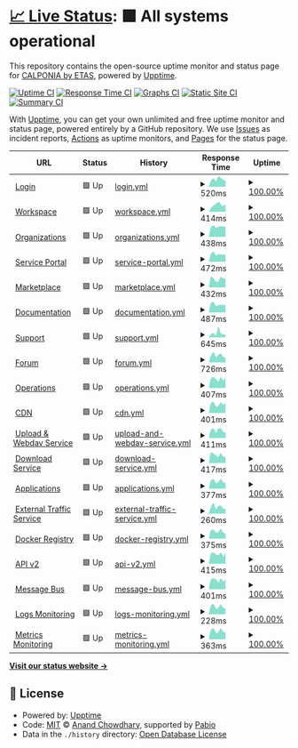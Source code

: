 # [📈 Live Status](https://calponia.github.io/status-page-poc2): <!--live status--> **🟩 All systems operational**

This repository contains the open-source uptime monitor and status page for [CALPONIA by ETAS](https://pantaris.io), powered by [Upptime](https://github.com/upptime/upptime).

[![Uptime CI](https://github.com/calponia/status-page-poc2/workflows/Uptime%20CI/badge.svg)](https://github.com/calponia/status-page-poc2/actions?query=workflow%3A%22Uptime+CI%22)
[![Response Time CI](https://github.com/calponia/status-page-poc2/workflows/Response%20Time%20CI/badge.svg)](https://github.com/calponia/status-page-poc2/actions?query=workflow%3A%22Response+Time+CI%22)
[![Graphs CI](https://github.com/calponia/status-page-poc2/workflows/Graphs%20CI/badge.svg)](https://github.com/calponia/status-page-poc2/actions?query=workflow%3A%22Graphs+CI%22)
[![Static Site CI](https://github.com/calponia/status-page-poc2/workflows/Static%20Site%20CI/badge.svg)](https://github.com/calponia/status-page-poc2/actions?query=workflow%3A%22Static+Site+CI%22)
[![Summary CI](https://github.com/calponia/status-page-poc2/workflows/Summary%20CI/badge.svg)](https://github.com/calponia/status-page-poc2/actions?query=workflow%3A%22Summary+CI%22)

With [Upptime](https://upptime.js.org), you can get your own unlimited and free uptime monitor and status page, powered entirely by a GitHub repository. We use [Issues](https://github.com/calponia/status-page-poc2/issues) as incident reports, [Actions](https://github.com/calponia/status-page-poc2/actions) as uptime monitors, and [Pages](https://calponia.github.io/status-page-poc2) for the status page.

<!--start: status pages-->
<!-- This summary is generated by Upptime (https://github.com/upptime/upptime) -->
<!-- Do not edit this manually, your changes will be overwritten -->
<!-- prettier-ignore -->
| URL | Status | History | Response Time | Uptime |
| --- | ------ | ------- | ------------- | ------ |
| <img alt="" src="https://icons.duckduckgo.com/ip3/my.pantaris.io.ico" height="13"> [Login](https://my.pantaris.io) | 🟩 Up | [login.yml](https://github.com/calponia/status-page-poc2/commits/HEAD/history/login.yml) | <details><summary><img alt="Response time graph" src="./graphs/login/response-time-week.png" height="20"> 520ms</summary><br><a href="https://calponia.github.io/status-page-poc2/history/login"><img alt="Response time 520" src="https://img.shields.io/endpoint?url=https%3A%2F%2Fraw.githubusercontent.com%2Fcalponia%2Fstatus-page-poc2%2FHEAD%2Fapi%2Flogin%2Fresponse-time.json"></a><br><a href="https://calponia.github.io/status-page-poc2/history/login"><img alt="24-hour response time 520" src="https://img.shields.io/endpoint?url=https%3A%2F%2Fraw.githubusercontent.com%2Fcalponia%2Fstatus-page-poc2%2FHEAD%2Fapi%2Flogin%2Fresponse-time-day.json"></a><br><a href="https://calponia.github.io/status-page-poc2/history/login"><img alt="7-day response time 520" src="https://img.shields.io/endpoint?url=https%3A%2F%2Fraw.githubusercontent.com%2Fcalponia%2Fstatus-page-poc2%2FHEAD%2Fapi%2Flogin%2Fresponse-time-week.json"></a><br><a href="https://calponia.github.io/status-page-poc2/history/login"><img alt="30-day response time 520" src="https://img.shields.io/endpoint?url=https%3A%2F%2Fraw.githubusercontent.com%2Fcalponia%2Fstatus-page-poc2%2FHEAD%2Fapi%2Flogin%2Fresponse-time-month.json"></a><br><a href="https://calponia.github.io/status-page-poc2/history/login"><img alt="1-year response time 520" src="https://img.shields.io/endpoint?url=https%3A%2F%2Fraw.githubusercontent.com%2Fcalponia%2Fstatus-page-poc2%2FHEAD%2Fapi%2Flogin%2Fresponse-time-year.json"></a></details> | <details><summary><a href="https://calponia.github.io/status-page-poc2/history/login">100.00%</a></summary><a href="https://calponia.github.io/status-page-poc2/history/login"><img alt="All-time uptime 100.00%" src="https://img.shields.io/endpoint?url=https%3A%2F%2Fraw.githubusercontent.com%2Fcalponia%2Fstatus-page-poc2%2FHEAD%2Fapi%2Flogin%2Fuptime.json"></a><br><a href="https://calponia.github.io/status-page-poc2/history/login"><img alt="24-hour uptime 100.00%" src="https://img.shields.io/endpoint?url=https%3A%2F%2Fraw.githubusercontent.com%2Fcalponia%2Fstatus-page-poc2%2FHEAD%2Fapi%2Flogin%2Fuptime-day.json"></a><br><a href="https://calponia.github.io/status-page-poc2/history/login"><img alt="7-day uptime 100.00%" src="https://img.shields.io/endpoint?url=https%3A%2F%2Fraw.githubusercontent.com%2Fcalponia%2Fstatus-page-poc2%2FHEAD%2Fapi%2Flogin%2Fuptime-week.json"></a><br><a href="https://calponia.github.io/status-page-poc2/history/login"><img alt="30-day uptime 100.00%" src="https://img.shields.io/endpoint?url=https%3A%2F%2Fraw.githubusercontent.com%2Fcalponia%2Fstatus-page-poc2%2FHEAD%2Fapi%2Flogin%2Fuptime-month.json"></a><br><a href="https://calponia.github.io/status-page-poc2/history/login"><img alt="1-year uptime 100.00%" src="https://img.shields.io/endpoint?url=https%3A%2F%2Fraw.githubusercontent.com%2Fcalponia%2Fstatus-page-poc2%2FHEAD%2Fapi%2Flogin%2Fuptime-year.json"></a></details>
| <img alt="" src="https://icons.duckduckgo.com/ip3/platform.pantaris.io.ico" height="13"> [Workspace](https://platform.pantaris.io) | 🟩 Up | [workspace.yml](https://github.com/calponia/status-page-poc2/commits/HEAD/history/workspace.yml) | <details><summary><img alt="Response time graph" src="./graphs/workspace/response-time-week.png" height="20"> 414ms</summary><br><a href="https://calponia.github.io/status-page-poc2/history/workspace"><img alt="Response time 414" src="https://img.shields.io/endpoint?url=https%3A%2F%2Fraw.githubusercontent.com%2Fcalponia%2Fstatus-page-poc2%2FHEAD%2Fapi%2Fworkspace%2Fresponse-time.json"></a><br><a href="https://calponia.github.io/status-page-poc2/history/workspace"><img alt="24-hour response time 414" src="https://img.shields.io/endpoint?url=https%3A%2F%2Fraw.githubusercontent.com%2Fcalponia%2Fstatus-page-poc2%2FHEAD%2Fapi%2Fworkspace%2Fresponse-time-day.json"></a><br><a href="https://calponia.github.io/status-page-poc2/history/workspace"><img alt="7-day response time 414" src="https://img.shields.io/endpoint?url=https%3A%2F%2Fraw.githubusercontent.com%2Fcalponia%2Fstatus-page-poc2%2FHEAD%2Fapi%2Fworkspace%2Fresponse-time-week.json"></a><br><a href="https://calponia.github.io/status-page-poc2/history/workspace"><img alt="30-day response time 414" src="https://img.shields.io/endpoint?url=https%3A%2F%2Fraw.githubusercontent.com%2Fcalponia%2Fstatus-page-poc2%2FHEAD%2Fapi%2Fworkspace%2Fresponse-time-month.json"></a><br><a href="https://calponia.github.io/status-page-poc2/history/workspace"><img alt="1-year response time 414" src="https://img.shields.io/endpoint?url=https%3A%2F%2Fraw.githubusercontent.com%2Fcalponia%2Fstatus-page-poc2%2FHEAD%2Fapi%2Fworkspace%2Fresponse-time-year.json"></a></details> | <details><summary><a href="https://calponia.github.io/status-page-poc2/history/workspace">100.00%</a></summary><a href="https://calponia.github.io/status-page-poc2/history/workspace"><img alt="All-time uptime 100.00%" src="https://img.shields.io/endpoint?url=https%3A%2F%2Fraw.githubusercontent.com%2Fcalponia%2Fstatus-page-poc2%2FHEAD%2Fapi%2Fworkspace%2Fuptime.json"></a><br><a href="https://calponia.github.io/status-page-poc2/history/workspace"><img alt="24-hour uptime 100.00%" src="https://img.shields.io/endpoint?url=https%3A%2F%2Fraw.githubusercontent.com%2Fcalponia%2Fstatus-page-poc2%2FHEAD%2Fapi%2Fworkspace%2Fuptime-day.json"></a><br><a href="https://calponia.github.io/status-page-poc2/history/workspace"><img alt="7-day uptime 100.00%" src="https://img.shields.io/endpoint?url=https%3A%2F%2Fraw.githubusercontent.com%2Fcalponia%2Fstatus-page-poc2%2FHEAD%2Fapi%2Fworkspace%2Fuptime-week.json"></a><br><a href="https://calponia.github.io/status-page-poc2/history/workspace"><img alt="30-day uptime 100.00%" src="https://img.shields.io/endpoint?url=https%3A%2F%2Fraw.githubusercontent.com%2Fcalponia%2Fstatus-page-poc2%2FHEAD%2Fapi%2Fworkspace%2Fuptime-month.json"></a><br><a href="https://calponia.github.io/status-page-poc2/history/workspace"><img alt="1-year uptime 100.00%" src="https://img.shields.io/endpoint?url=https%3A%2F%2Fraw.githubusercontent.com%2Fcalponia%2Fstatus-page-poc2%2FHEAD%2Fapi%2Fworkspace%2Fuptime-year.json"></a></details>
| <img alt="" src="https://icons.duckduckgo.com/ip3/organization.pantaris.io.ico" height="13"> [Organizations](https://organization.pantaris.io) | 🟩 Up | [organizations.yml](https://github.com/calponia/status-page-poc2/commits/HEAD/history/organizations.yml) | <details><summary><img alt="Response time graph" src="./graphs/organizations/response-time-week.png" height="20"> 438ms</summary><br><a href="https://calponia.github.io/status-page-poc2/history/organizations"><img alt="Response time 438" src="https://img.shields.io/endpoint?url=https%3A%2F%2Fraw.githubusercontent.com%2Fcalponia%2Fstatus-page-poc2%2FHEAD%2Fapi%2Forganizations%2Fresponse-time.json"></a><br><a href="https://calponia.github.io/status-page-poc2/history/organizations"><img alt="24-hour response time 438" src="https://img.shields.io/endpoint?url=https%3A%2F%2Fraw.githubusercontent.com%2Fcalponia%2Fstatus-page-poc2%2FHEAD%2Fapi%2Forganizations%2Fresponse-time-day.json"></a><br><a href="https://calponia.github.io/status-page-poc2/history/organizations"><img alt="7-day response time 438" src="https://img.shields.io/endpoint?url=https%3A%2F%2Fraw.githubusercontent.com%2Fcalponia%2Fstatus-page-poc2%2FHEAD%2Fapi%2Forganizations%2Fresponse-time-week.json"></a><br><a href="https://calponia.github.io/status-page-poc2/history/organizations"><img alt="30-day response time 438" src="https://img.shields.io/endpoint?url=https%3A%2F%2Fraw.githubusercontent.com%2Fcalponia%2Fstatus-page-poc2%2FHEAD%2Fapi%2Forganizations%2Fresponse-time-month.json"></a><br><a href="https://calponia.github.io/status-page-poc2/history/organizations"><img alt="1-year response time 438" src="https://img.shields.io/endpoint?url=https%3A%2F%2Fraw.githubusercontent.com%2Fcalponia%2Fstatus-page-poc2%2FHEAD%2Fapi%2Forganizations%2Fresponse-time-year.json"></a></details> | <details><summary><a href="https://calponia.github.io/status-page-poc2/history/organizations">100.00%</a></summary><a href="https://calponia.github.io/status-page-poc2/history/organizations"><img alt="All-time uptime 100.00%" src="https://img.shields.io/endpoint?url=https%3A%2F%2Fraw.githubusercontent.com%2Fcalponia%2Fstatus-page-poc2%2FHEAD%2Fapi%2Forganizations%2Fuptime.json"></a><br><a href="https://calponia.github.io/status-page-poc2/history/organizations"><img alt="24-hour uptime 100.00%" src="https://img.shields.io/endpoint?url=https%3A%2F%2Fraw.githubusercontent.com%2Fcalponia%2Fstatus-page-poc2%2FHEAD%2Fapi%2Forganizations%2Fuptime-day.json"></a><br><a href="https://calponia.github.io/status-page-poc2/history/organizations"><img alt="7-day uptime 100.00%" src="https://img.shields.io/endpoint?url=https%3A%2F%2Fraw.githubusercontent.com%2Fcalponia%2Fstatus-page-poc2%2FHEAD%2Fapi%2Forganizations%2Fuptime-week.json"></a><br><a href="https://calponia.github.io/status-page-poc2/history/organizations"><img alt="30-day uptime 100.00%" src="https://img.shields.io/endpoint?url=https%3A%2F%2Fraw.githubusercontent.com%2Fcalponia%2Fstatus-page-poc2%2FHEAD%2Fapi%2Forganizations%2Fuptime-month.json"></a><br><a href="https://calponia.github.io/status-page-poc2/history/organizations"><img alt="1-year uptime 100.00%" src="https://img.shields.io/endpoint?url=https%3A%2F%2Fraw.githubusercontent.com%2Fcalponia%2Fstatus-page-poc2%2FHEAD%2Fapi%2Forganizations%2Fuptime-year.json"></a></details>
| <img alt="" src="https://icons.duckduckgo.com/ip3/portal.pantaris.io.ico" height="13"> [Service Portal](https://portal.pantaris.io) | 🟩 Up | [service-portal.yml](https://github.com/calponia/status-page-poc2/commits/HEAD/history/service-portal.yml) | <details><summary><img alt="Response time graph" src="./graphs/service-portal/response-time-week.png" height="20"> 472ms</summary><br><a href="https://calponia.github.io/status-page-poc2/history/service-portal"><img alt="Response time 472" src="https://img.shields.io/endpoint?url=https%3A%2F%2Fraw.githubusercontent.com%2Fcalponia%2Fstatus-page-poc2%2FHEAD%2Fapi%2Fservice-portal%2Fresponse-time.json"></a><br><a href="https://calponia.github.io/status-page-poc2/history/service-portal"><img alt="24-hour response time 472" src="https://img.shields.io/endpoint?url=https%3A%2F%2Fraw.githubusercontent.com%2Fcalponia%2Fstatus-page-poc2%2FHEAD%2Fapi%2Fservice-portal%2Fresponse-time-day.json"></a><br><a href="https://calponia.github.io/status-page-poc2/history/service-portal"><img alt="7-day response time 472" src="https://img.shields.io/endpoint?url=https%3A%2F%2Fraw.githubusercontent.com%2Fcalponia%2Fstatus-page-poc2%2FHEAD%2Fapi%2Fservice-portal%2Fresponse-time-week.json"></a><br><a href="https://calponia.github.io/status-page-poc2/history/service-portal"><img alt="30-day response time 472" src="https://img.shields.io/endpoint?url=https%3A%2F%2Fraw.githubusercontent.com%2Fcalponia%2Fstatus-page-poc2%2FHEAD%2Fapi%2Fservice-portal%2Fresponse-time-month.json"></a><br><a href="https://calponia.github.io/status-page-poc2/history/service-portal"><img alt="1-year response time 472" src="https://img.shields.io/endpoint?url=https%3A%2F%2Fraw.githubusercontent.com%2Fcalponia%2Fstatus-page-poc2%2FHEAD%2Fapi%2Fservice-portal%2Fresponse-time-year.json"></a></details> | <details><summary><a href="https://calponia.github.io/status-page-poc2/history/service-portal">100.00%</a></summary><a href="https://calponia.github.io/status-page-poc2/history/service-portal"><img alt="All-time uptime 100.00%" src="https://img.shields.io/endpoint?url=https%3A%2F%2Fraw.githubusercontent.com%2Fcalponia%2Fstatus-page-poc2%2FHEAD%2Fapi%2Fservice-portal%2Fuptime.json"></a><br><a href="https://calponia.github.io/status-page-poc2/history/service-portal"><img alt="24-hour uptime 100.00%" src="https://img.shields.io/endpoint?url=https%3A%2F%2Fraw.githubusercontent.com%2Fcalponia%2Fstatus-page-poc2%2FHEAD%2Fapi%2Fservice-portal%2Fuptime-day.json"></a><br><a href="https://calponia.github.io/status-page-poc2/history/service-portal"><img alt="7-day uptime 100.00%" src="https://img.shields.io/endpoint?url=https%3A%2F%2Fraw.githubusercontent.com%2Fcalponia%2Fstatus-page-poc2%2FHEAD%2Fapi%2Fservice-portal%2Fuptime-week.json"></a><br><a href="https://calponia.github.io/status-page-poc2/history/service-portal"><img alt="30-day uptime 100.00%" src="https://img.shields.io/endpoint?url=https%3A%2F%2Fraw.githubusercontent.com%2Fcalponia%2Fstatus-page-poc2%2FHEAD%2Fapi%2Fservice-portal%2Fuptime-month.json"></a><br><a href="https://calponia.github.io/status-page-poc2/history/service-portal"><img alt="1-year uptime 100.00%" src="https://img.shields.io/endpoint?url=https%3A%2F%2Fraw.githubusercontent.com%2Fcalponia%2Fstatus-page-poc2%2FHEAD%2Fapi%2Fservice-portal%2Fuptime-year.json"></a></details>
| <img alt="" src="https://icons.duckduckgo.com/ip3/marketplace.pantaris.io.ico" height="13"> [Marketplace](https://marketplace.pantaris.io) | 🟩 Up | [marketplace.yml](https://github.com/calponia/status-page-poc2/commits/HEAD/history/marketplace.yml) | <details><summary><img alt="Response time graph" src="./graphs/marketplace/response-time-week.png" height="20"> 432ms</summary><br><a href="https://calponia.github.io/status-page-poc2/history/marketplace"><img alt="Response time 432" src="https://img.shields.io/endpoint?url=https%3A%2F%2Fraw.githubusercontent.com%2Fcalponia%2Fstatus-page-poc2%2FHEAD%2Fapi%2Fmarketplace%2Fresponse-time.json"></a><br><a href="https://calponia.github.io/status-page-poc2/history/marketplace"><img alt="24-hour response time 432" src="https://img.shields.io/endpoint?url=https%3A%2F%2Fraw.githubusercontent.com%2Fcalponia%2Fstatus-page-poc2%2FHEAD%2Fapi%2Fmarketplace%2Fresponse-time-day.json"></a><br><a href="https://calponia.github.io/status-page-poc2/history/marketplace"><img alt="7-day response time 432" src="https://img.shields.io/endpoint?url=https%3A%2F%2Fraw.githubusercontent.com%2Fcalponia%2Fstatus-page-poc2%2FHEAD%2Fapi%2Fmarketplace%2Fresponse-time-week.json"></a><br><a href="https://calponia.github.io/status-page-poc2/history/marketplace"><img alt="30-day response time 432" src="https://img.shields.io/endpoint?url=https%3A%2F%2Fraw.githubusercontent.com%2Fcalponia%2Fstatus-page-poc2%2FHEAD%2Fapi%2Fmarketplace%2Fresponse-time-month.json"></a><br><a href="https://calponia.github.io/status-page-poc2/history/marketplace"><img alt="1-year response time 432" src="https://img.shields.io/endpoint?url=https%3A%2F%2Fraw.githubusercontent.com%2Fcalponia%2Fstatus-page-poc2%2FHEAD%2Fapi%2Fmarketplace%2Fresponse-time-year.json"></a></details> | <details><summary><a href="https://calponia.github.io/status-page-poc2/history/marketplace">100.00%</a></summary><a href="https://calponia.github.io/status-page-poc2/history/marketplace"><img alt="All-time uptime 100.00%" src="https://img.shields.io/endpoint?url=https%3A%2F%2Fraw.githubusercontent.com%2Fcalponia%2Fstatus-page-poc2%2FHEAD%2Fapi%2Fmarketplace%2Fuptime.json"></a><br><a href="https://calponia.github.io/status-page-poc2/history/marketplace"><img alt="24-hour uptime 100.00%" src="https://img.shields.io/endpoint?url=https%3A%2F%2Fraw.githubusercontent.com%2Fcalponia%2Fstatus-page-poc2%2FHEAD%2Fapi%2Fmarketplace%2Fuptime-day.json"></a><br><a href="https://calponia.github.io/status-page-poc2/history/marketplace"><img alt="7-day uptime 100.00%" src="https://img.shields.io/endpoint?url=https%3A%2F%2Fraw.githubusercontent.com%2Fcalponia%2Fstatus-page-poc2%2FHEAD%2Fapi%2Fmarketplace%2Fuptime-week.json"></a><br><a href="https://calponia.github.io/status-page-poc2/history/marketplace"><img alt="30-day uptime 100.00%" src="https://img.shields.io/endpoint?url=https%3A%2F%2Fraw.githubusercontent.com%2Fcalponia%2Fstatus-page-poc2%2FHEAD%2Fapi%2Fmarketplace%2Fuptime-month.json"></a><br><a href="https://calponia.github.io/status-page-poc2/history/marketplace"><img alt="1-year uptime 100.00%" src="https://img.shields.io/endpoint?url=https%3A%2F%2Fraw.githubusercontent.com%2Fcalponia%2Fstatus-page-poc2%2FHEAD%2Fapi%2Fmarketplace%2Fuptime-year.json"></a></details>
| <img alt="" src="https://icons.duckduckgo.com/ip3/documentation.pantaris.io.ico" height="13"> [Documentation](https://documentation.pantaris.io) | 🟩 Up | [documentation.yml](https://github.com/calponia/status-page-poc2/commits/HEAD/history/documentation.yml) | <details><summary><img alt="Response time graph" src="./graphs/documentation/response-time-week.png" height="20"> 487ms</summary><br><a href="https://calponia.github.io/status-page-poc2/history/documentation"><img alt="Response time 487" src="https://img.shields.io/endpoint?url=https%3A%2F%2Fraw.githubusercontent.com%2Fcalponia%2Fstatus-page-poc2%2FHEAD%2Fapi%2Fdocumentation%2Fresponse-time.json"></a><br><a href="https://calponia.github.io/status-page-poc2/history/documentation"><img alt="24-hour response time 487" src="https://img.shields.io/endpoint?url=https%3A%2F%2Fraw.githubusercontent.com%2Fcalponia%2Fstatus-page-poc2%2FHEAD%2Fapi%2Fdocumentation%2Fresponse-time-day.json"></a><br><a href="https://calponia.github.io/status-page-poc2/history/documentation"><img alt="7-day response time 487" src="https://img.shields.io/endpoint?url=https%3A%2F%2Fraw.githubusercontent.com%2Fcalponia%2Fstatus-page-poc2%2FHEAD%2Fapi%2Fdocumentation%2Fresponse-time-week.json"></a><br><a href="https://calponia.github.io/status-page-poc2/history/documentation"><img alt="30-day response time 487" src="https://img.shields.io/endpoint?url=https%3A%2F%2Fraw.githubusercontent.com%2Fcalponia%2Fstatus-page-poc2%2FHEAD%2Fapi%2Fdocumentation%2Fresponse-time-month.json"></a><br><a href="https://calponia.github.io/status-page-poc2/history/documentation"><img alt="1-year response time 487" src="https://img.shields.io/endpoint?url=https%3A%2F%2Fraw.githubusercontent.com%2Fcalponia%2Fstatus-page-poc2%2FHEAD%2Fapi%2Fdocumentation%2Fresponse-time-year.json"></a></details> | <details><summary><a href="https://calponia.github.io/status-page-poc2/history/documentation">100.00%</a></summary><a href="https://calponia.github.io/status-page-poc2/history/documentation"><img alt="All-time uptime 100.00%" src="https://img.shields.io/endpoint?url=https%3A%2F%2Fraw.githubusercontent.com%2Fcalponia%2Fstatus-page-poc2%2FHEAD%2Fapi%2Fdocumentation%2Fuptime.json"></a><br><a href="https://calponia.github.io/status-page-poc2/history/documentation"><img alt="24-hour uptime 100.00%" src="https://img.shields.io/endpoint?url=https%3A%2F%2Fraw.githubusercontent.com%2Fcalponia%2Fstatus-page-poc2%2FHEAD%2Fapi%2Fdocumentation%2Fuptime-day.json"></a><br><a href="https://calponia.github.io/status-page-poc2/history/documentation"><img alt="7-day uptime 100.00%" src="https://img.shields.io/endpoint?url=https%3A%2F%2Fraw.githubusercontent.com%2Fcalponia%2Fstatus-page-poc2%2FHEAD%2Fapi%2Fdocumentation%2Fuptime-week.json"></a><br><a href="https://calponia.github.io/status-page-poc2/history/documentation"><img alt="30-day uptime 100.00%" src="https://img.shields.io/endpoint?url=https%3A%2F%2Fraw.githubusercontent.com%2Fcalponia%2Fstatus-page-poc2%2FHEAD%2Fapi%2Fdocumentation%2Fuptime-month.json"></a><br><a href="https://calponia.github.io/status-page-poc2/history/documentation"><img alt="1-year uptime 100.00%" src="https://img.shields.io/endpoint?url=https%3A%2F%2Fraw.githubusercontent.com%2Fcalponia%2Fstatus-page-poc2%2FHEAD%2Fapi%2Fdocumentation%2Fuptime-year.json"></a></details>
| <img alt="" src="https://icons.duckduckgo.com/ip3/helpspot.calponia.com.ico" height="13"> [Support](https://helpspot.calponia.com) | 🟩 Up | [support.yml](https://github.com/calponia/status-page-poc2/commits/HEAD/history/support.yml) | <details><summary><img alt="Response time graph" src="./graphs/support/response-time-week.png" height="20"> 645ms</summary><br><a href="https://calponia.github.io/status-page-poc2/history/support"><img alt="Response time 645" src="https://img.shields.io/endpoint?url=https%3A%2F%2Fraw.githubusercontent.com%2Fcalponia%2Fstatus-page-poc2%2FHEAD%2Fapi%2Fsupport%2Fresponse-time.json"></a><br><a href="https://calponia.github.io/status-page-poc2/history/support"><img alt="24-hour response time 645" src="https://img.shields.io/endpoint?url=https%3A%2F%2Fraw.githubusercontent.com%2Fcalponia%2Fstatus-page-poc2%2FHEAD%2Fapi%2Fsupport%2Fresponse-time-day.json"></a><br><a href="https://calponia.github.io/status-page-poc2/history/support"><img alt="7-day response time 645" src="https://img.shields.io/endpoint?url=https%3A%2F%2Fraw.githubusercontent.com%2Fcalponia%2Fstatus-page-poc2%2FHEAD%2Fapi%2Fsupport%2Fresponse-time-week.json"></a><br><a href="https://calponia.github.io/status-page-poc2/history/support"><img alt="30-day response time 645" src="https://img.shields.io/endpoint?url=https%3A%2F%2Fraw.githubusercontent.com%2Fcalponia%2Fstatus-page-poc2%2FHEAD%2Fapi%2Fsupport%2Fresponse-time-month.json"></a><br><a href="https://calponia.github.io/status-page-poc2/history/support"><img alt="1-year response time 645" src="https://img.shields.io/endpoint?url=https%3A%2F%2Fraw.githubusercontent.com%2Fcalponia%2Fstatus-page-poc2%2FHEAD%2Fapi%2Fsupport%2Fresponse-time-year.json"></a></details> | <details><summary><a href="https://calponia.github.io/status-page-poc2/history/support">100.00%</a></summary><a href="https://calponia.github.io/status-page-poc2/history/support"><img alt="All-time uptime 100.00%" src="https://img.shields.io/endpoint?url=https%3A%2F%2Fraw.githubusercontent.com%2Fcalponia%2Fstatus-page-poc2%2FHEAD%2Fapi%2Fsupport%2Fuptime.json"></a><br><a href="https://calponia.github.io/status-page-poc2/history/support"><img alt="24-hour uptime 100.00%" src="https://img.shields.io/endpoint?url=https%3A%2F%2Fraw.githubusercontent.com%2Fcalponia%2Fstatus-page-poc2%2FHEAD%2Fapi%2Fsupport%2Fuptime-day.json"></a><br><a href="https://calponia.github.io/status-page-poc2/history/support"><img alt="7-day uptime 100.00%" src="https://img.shields.io/endpoint?url=https%3A%2F%2Fraw.githubusercontent.com%2Fcalponia%2Fstatus-page-poc2%2FHEAD%2Fapi%2Fsupport%2Fuptime-week.json"></a><br><a href="https://calponia.github.io/status-page-poc2/history/support"><img alt="30-day uptime 100.00%" src="https://img.shields.io/endpoint?url=https%3A%2F%2Fraw.githubusercontent.com%2Fcalponia%2Fstatus-page-poc2%2FHEAD%2Fapi%2Fsupport%2Fuptime-month.json"></a><br><a href="https://calponia.github.io/status-page-poc2/history/support"><img alt="1-year uptime 100.00%" src="https://img.shields.io/endpoint?url=https%3A%2F%2Fraw.githubusercontent.com%2Fcalponia%2Fstatus-page-poc2%2FHEAD%2Fapi%2Fsupport%2Fuptime-year.json"></a></details>
| <img alt="" src="https://icons.duckduckgo.com/ip3/forum.pantaris.io.ico" height="13"> [Forum](https://forum.pantaris.io) | 🟩 Up | [forum.yml](https://github.com/calponia/status-page-poc2/commits/HEAD/history/forum.yml) | <details><summary><img alt="Response time graph" src="./graphs/forum/response-time-week.png" height="20"> 726ms</summary><br><a href="https://calponia.github.io/status-page-poc2/history/forum"><img alt="Response time 726" src="https://img.shields.io/endpoint?url=https%3A%2F%2Fraw.githubusercontent.com%2Fcalponia%2Fstatus-page-poc2%2FHEAD%2Fapi%2Fforum%2Fresponse-time.json"></a><br><a href="https://calponia.github.io/status-page-poc2/history/forum"><img alt="24-hour response time 726" src="https://img.shields.io/endpoint?url=https%3A%2F%2Fraw.githubusercontent.com%2Fcalponia%2Fstatus-page-poc2%2FHEAD%2Fapi%2Fforum%2Fresponse-time-day.json"></a><br><a href="https://calponia.github.io/status-page-poc2/history/forum"><img alt="7-day response time 726" src="https://img.shields.io/endpoint?url=https%3A%2F%2Fraw.githubusercontent.com%2Fcalponia%2Fstatus-page-poc2%2FHEAD%2Fapi%2Fforum%2Fresponse-time-week.json"></a><br><a href="https://calponia.github.io/status-page-poc2/history/forum"><img alt="30-day response time 726" src="https://img.shields.io/endpoint?url=https%3A%2F%2Fraw.githubusercontent.com%2Fcalponia%2Fstatus-page-poc2%2FHEAD%2Fapi%2Fforum%2Fresponse-time-month.json"></a><br><a href="https://calponia.github.io/status-page-poc2/history/forum"><img alt="1-year response time 726" src="https://img.shields.io/endpoint?url=https%3A%2F%2Fraw.githubusercontent.com%2Fcalponia%2Fstatus-page-poc2%2FHEAD%2Fapi%2Fforum%2Fresponse-time-year.json"></a></details> | <details><summary><a href="https://calponia.github.io/status-page-poc2/history/forum">100.00%</a></summary><a href="https://calponia.github.io/status-page-poc2/history/forum"><img alt="All-time uptime 100.00%" src="https://img.shields.io/endpoint?url=https%3A%2F%2Fraw.githubusercontent.com%2Fcalponia%2Fstatus-page-poc2%2FHEAD%2Fapi%2Fforum%2Fuptime.json"></a><br><a href="https://calponia.github.io/status-page-poc2/history/forum"><img alt="24-hour uptime 100.00%" src="https://img.shields.io/endpoint?url=https%3A%2F%2Fraw.githubusercontent.com%2Fcalponia%2Fstatus-page-poc2%2FHEAD%2Fapi%2Fforum%2Fuptime-day.json"></a><br><a href="https://calponia.github.io/status-page-poc2/history/forum"><img alt="7-day uptime 100.00%" src="https://img.shields.io/endpoint?url=https%3A%2F%2Fraw.githubusercontent.com%2Fcalponia%2Fstatus-page-poc2%2FHEAD%2Fapi%2Fforum%2Fuptime-week.json"></a><br><a href="https://calponia.github.io/status-page-poc2/history/forum"><img alt="30-day uptime 100.00%" src="https://img.shields.io/endpoint?url=https%3A%2F%2Fraw.githubusercontent.com%2Fcalponia%2Fstatus-page-poc2%2FHEAD%2Fapi%2Fforum%2Fuptime-month.json"></a><br><a href="https://calponia.github.io/status-page-poc2/history/forum"><img alt="1-year uptime 100.00%" src="https://img.shields.io/endpoint?url=https%3A%2F%2Fraw.githubusercontent.com%2Fcalponia%2Fstatus-page-poc2%2FHEAD%2Fapi%2Fforum%2Fuptime-year.json"></a></details>
| <img alt="" src="https://icons.duckduckgo.com/ip3/management.pantaris.io.ico" height="13"> [Operations](https://management.pantaris.io) | 🟩 Up | [operations.yml](https://github.com/calponia/status-page-poc2/commits/HEAD/history/operations.yml) | <details><summary><img alt="Response time graph" src="./graphs/operations/response-time-week.png" height="20"> 407ms</summary><br><a href="https://calponia.github.io/status-page-poc2/history/operations"><img alt="Response time 407" src="https://img.shields.io/endpoint?url=https%3A%2F%2Fraw.githubusercontent.com%2Fcalponia%2Fstatus-page-poc2%2FHEAD%2Fapi%2Foperations%2Fresponse-time.json"></a><br><a href="https://calponia.github.io/status-page-poc2/history/operations"><img alt="24-hour response time 407" src="https://img.shields.io/endpoint?url=https%3A%2F%2Fraw.githubusercontent.com%2Fcalponia%2Fstatus-page-poc2%2FHEAD%2Fapi%2Foperations%2Fresponse-time-day.json"></a><br><a href="https://calponia.github.io/status-page-poc2/history/operations"><img alt="7-day response time 407" src="https://img.shields.io/endpoint?url=https%3A%2F%2Fraw.githubusercontent.com%2Fcalponia%2Fstatus-page-poc2%2FHEAD%2Fapi%2Foperations%2Fresponse-time-week.json"></a><br><a href="https://calponia.github.io/status-page-poc2/history/operations"><img alt="30-day response time 407" src="https://img.shields.io/endpoint?url=https%3A%2F%2Fraw.githubusercontent.com%2Fcalponia%2Fstatus-page-poc2%2FHEAD%2Fapi%2Foperations%2Fresponse-time-month.json"></a><br><a href="https://calponia.github.io/status-page-poc2/history/operations"><img alt="1-year response time 407" src="https://img.shields.io/endpoint?url=https%3A%2F%2Fraw.githubusercontent.com%2Fcalponia%2Fstatus-page-poc2%2FHEAD%2Fapi%2Foperations%2Fresponse-time-year.json"></a></details> | <details><summary><a href="https://calponia.github.io/status-page-poc2/history/operations">100.00%</a></summary><a href="https://calponia.github.io/status-page-poc2/history/operations"><img alt="All-time uptime 100.00%" src="https://img.shields.io/endpoint?url=https%3A%2F%2Fraw.githubusercontent.com%2Fcalponia%2Fstatus-page-poc2%2FHEAD%2Fapi%2Foperations%2Fuptime.json"></a><br><a href="https://calponia.github.io/status-page-poc2/history/operations"><img alt="24-hour uptime 100.00%" src="https://img.shields.io/endpoint?url=https%3A%2F%2Fraw.githubusercontent.com%2Fcalponia%2Fstatus-page-poc2%2FHEAD%2Fapi%2Foperations%2Fuptime-day.json"></a><br><a href="https://calponia.github.io/status-page-poc2/history/operations"><img alt="7-day uptime 100.00%" src="https://img.shields.io/endpoint?url=https%3A%2F%2Fraw.githubusercontent.com%2Fcalponia%2Fstatus-page-poc2%2FHEAD%2Fapi%2Foperations%2Fuptime-week.json"></a><br><a href="https://calponia.github.io/status-page-poc2/history/operations"><img alt="30-day uptime 100.00%" src="https://img.shields.io/endpoint?url=https%3A%2F%2Fraw.githubusercontent.com%2Fcalponia%2Fstatus-page-poc2%2FHEAD%2Fapi%2Foperations%2Fuptime-month.json"></a><br><a href="https://calponia.github.io/status-page-poc2/history/operations"><img alt="1-year uptime 100.00%" src="https://img.shields.io/endpoint?url=https%3A%2F%2Fraw.githubusercontent.com%2Fcalponia%2Fstatus-page-poc2%2FHEAD%2Fapi%2Foperations%2Fuptime-year.json"></a></details>
| <img alt="" src="https://icons.duckduckgo.com/ip3/cdn.pantaris.io.ico" height="13"> [CDN](https://cdn.pantaris.io) | 🟩 Up | [cdn.yml](https://github.com/calponia/status-page-poc2/commits/HEAD/history/cdn.yml) | <details><summary><img alt="Response time graph" src="./graphs/cdn/response-time-week.png" height="20"> 401ms</summary><br><a href="https://calponia.github.io/status-page-poc2/history/cdn"><img alt="Response time 401" src="https://img.shields.io/endpoint?url=https%3A%2F%2Fraw.githubusercontent.com%2Fcalponia%2Fstatus-page-poc2%2FHEAD%2Fapi%2Fcdn%2Fresponse-time.json"></a><br><a href="https://calponia.github.io/status-page-poc2/history/cdn"><img alt="24-hour response time 401" src="https://img.shields.io/endpoint?url=https%3A%2F%2Fraw.githubusercontent.com%2Fcalponia%2Fstatus-page-poc2%2FHEAD%2Fapi%2Fcdn%2Fresponse-time-day.json"></a><br><a href="https://calponia.github.io/status-page-poc2/history/cdn"><img alt="7-day response time 401" src="https://img.shields.io/endpoint?url=https%3A%2F%2Fraw.githubusercontent.com%2Fcalponia%2Fstatus-page-poc2%2FHEAD%2Fapi%2Fcdn%2Fresponse-time-week.json"></a><br><a href="https://calponia.github.io/status-page-poc2/history/cdn"><img alt="30-day response time 401" src="https://img.shields.io/endpoint?url=https%3A%2F%2Fraw.githubusercontent.com%2Fcalponia%2Fstatus-page-poc2%2FHEAD%2Fapi%2Fcdn%2Fresponse-time-month.json"></a><br><a href="https://calponia.github.io/status-page-poc2/history/cdn"><img alt="1-year response time 401" src="https://img.shields.io/endpoint?url=https%3A%2F%2Fraw.githubusercontent.com%2Fcalponia%2Fstatus-page-poc2%2FHEAD%2Fapi%2Fcdn%2Fresponse-time-year.json"></a></details> | <details><summary><a href="https://calponia.github.io/status-page-poc2/history/cdn">100.00%</a></summary><a href="https://calponia.github.io/status-page-poc2/history/cdn"><img alt="All-time uptime 100.00%" src="https://img.shields.io/endpoint?url=https%3A%2F%2Fraw.githubusercontent.com%2Fcalponia%2Fstatus-page-poc2%2FHEAD%2Fapi%2Fcdn%2Fuptime.json"></a><br><a href="https://calponia.github.io/status-page-poc2/history/cdn"><img alt="24-hour uptime 100.00%" src="https://img.shields.io/endpoint?url=https%3A%2F%2Fraw.githubusercontent.com%2Fcalponia%2Fstatus-page-poc2%2FHEAD%2Fapi%2Fcdn%2Fuptime-day.json"></a><br><a href="https://calponia.github.io/status-page-poc2/history/cdn"><img alt="7-day uptime 100.00%" src="https://img.shields.io/endpoint?url=https%3A%2F%2Fraw.githubusercontent.com%2Fcalponia%2Fstatus-page-poc2%2FHEAD%2Fapi%2Fcdn%2Fuptime-week.json"></a><br><a href="https://calponia.github.io/status-page-poc2/history/cdn"><img alt="30-day uptime 100.00%" src="https://img.shields.io/endpoint?url=https%3A%2F%2Fraw.githubusercontent.com%2Fcalponia%2Fstatus-page-poc2%2FHEAD%2Fapi%2Fcdn%2Fuptime-month.json"></a><br><a href="https://calponia.github.io/status-page-poc2/history/cdn"><img alt="1-year uptime 100.00%" src="https://img.shields.io/endpoint?url=https%3A%2F%2Fraw.githubusercontent.com%2Fcalponia%2Fstatus-page-poc2%2FHEAD%2Fapi%2Fcdn%2Fuptime-year.json"></a></details>
| <img alt="" src="https://icons.duckduckgo.com/ip3/upload.pantaris.io.ico" height="13"> [Upload & Webdav Service](https://upload.pantaris.io/healthcheck) | 🟩 Up | [upload-and-webdav-service.yml](https://github.com/calponia/status-page-poc2/commits/HEAD/history/upload-and-webdav-service.yml) | <details><summary><img alt="Response time graph" src="./graphs/upload-and-webdav-service/response-time-week.png" height="20"> 411ms</summary><br><a href="https://calponia.github.io/status-page-poc2/history/upload-and-webdav-service"><img alt="Response time 411" src="https://img.shields.io/endpoint?url=https%3A%2F%2Fraw.githubusercontent.com%2Fcalponia%2Fstatus-page-poc2%2FHEAD%2Fapi%2Fupload-and-webdav-service%2Fresponse-time.json"></a><br><a href="https://calponia.github.io/status-page-poc2/history/upload-and-webdav-service"><img alt="24-hour response time 411" src="https://img.shields.io/endpoint?url=https%3A%2F%2Fraw.githubusercontent.com%2Fcalponia%2Fstatus-page-poc2%2FHEAD%2Fapi%2Fupload-and-webdav-service%2Fresponse-time-day.json"></a><br><a href="https://calponia.github.io/status-page-poc2/history/upload-and-webdav-service"><img alt="7-day response time 411" src="https://img.shields.io/endpoint?url=https%3A%2F%2Fraw.githubusercontent.com%2Fcalponia%2Fstatus-page-poc2%2FHEAD%2Fapi%2Fupload-and-webdav-service%2Fresponse-time-week.json"></a><br><a href="https://calponia.github.io/status-page-poc2/history/upload-and-webdav-service"><img alt="30-day response time 411" src="https://img.shields.io/endpoint?url=https%3A%2F%2Fraw.githubusercontent.com%2Fcalponia%2Fstatus-page-poc2%2FHEAD%2Fapi%2Fupload-and-webdav-service%2Fresponse-time-month.json"></a><br><a href="https://calponia.github.io/status-page-poc2/history/upload-and-webdav-service"><img alt="1-year response time 411" src="https://img.shields.io/endpoint?url=https%3A%2F%2Fraw.githubusercontent.com%2Fcalponia%2Fstatus-page-poc2%2FHEAD%2Fapi%2Fupload-and-webdav-service%2Fresponse-time-year.json"></a></details> | <details><summary><a href="https://calponia.github.io/status-page-poc2/history/upload-and-webdav-service">100.00%</a></summary><a href="https://calponia.github.io/status-page-poc2/history/upload-and-webdav-service"><img alt="All-time uptime 100.00%" src="https://img.shields.io/endpoint?url=https%3A%2F%2Fraw.githubusercontent.com%2Fcalponia%2Fstatus-page-poc2%2FHEAD%2Fapi%2Fupload-and-webdav-service%2Fuptime.json"></a><br><a href="https://calponia.github.io/status-page-poc2/history/upload-and-webdav-service"><img alt="24-hour uptime 100.00%" src="https://img.shields.io/endpoint?url=https%3A%2F%2Fraw.githubusercontent.com%2Fcalponia%2Fstatus-page-poc2%2FHEAD%2Fapi%2Fupload-and-webdav-service%2Fuptime-day.json"></a><br><a href="https://calponia.github.io/status-page-poc2/history/upload-and-webdav-service"><img alt="7-day uptime 100.00%" src="https://img.shields.io/endpoint?url=https%3A%2F%2Fraw.githubusercontent.com%2Fcalponia%2Fstatus-page-poc2%2FHEAD%2Fapi%2Fupload-and-webdav-service%2Fuptime-week.json"></a><br><a href="https://calponia.github.io/status-page-poc2/history/upload-and-webdav-service"><img alt="30-day uptime 100.00%" src="https://img.shields.io/endpoint?url=https%3A%2F%2Fraw.githubusercontent.com%2Fcalponia%2Fstatus-page-poc2%2FHEAD%2Fapi%2Fupload-and-webdav-service%2Fuptime-month.json"></a><br><a href="https://calponia.github.io/status-page-poc2/history/upload-and-webdav-service"><img alt="1-year uptime 100.00%" src="https://img.shields.io/endpoint?url=https%3A%2F%2Fraw.githubusercontent.com%2Fcalponia%2Fstatus-page-poc2%2FHEAD%2Fapi%2Fupload-and-webdav-service%2Fuptime-year.json"></a></details>
| <img alt="" src="https://icons.duckduckgo.com/ip3/download.pantaris.io.ico" height="13"> [Download Service](https://download.pantaris.io/healthcheck) | 🟩 Up | [download-service.yml](https://github.com/calponia/status-page-poc2/commits/HEAD/history/download-service.yml) | <details><summary><img alt="Response time graph" src="./graphs/download-service/response-time-week.png" height="20"> 417ms</summary><br><a href="https://calponia.github.io/status-page-poc2/history/download-service"><img alt="Response time 417" src="https://img.shields.io/endpoint?url=https%3A%2F%2Fraw.githubusercontent.com%2Fcalponia%2Fstatus-page-poc2%2FHEAD%2Fapi%2Fdownload-service%2Fresponse-time.json"></a><br><a href="https://calponia.github.io/status-page-poc2/history/download-service"><img alt="24-hour response time 417" src="https://img.shields.io/endpoint?url=https%3A%2F%2Fraw.githubusercontent.com%2Fcalponia%2Fstatus-page-poc2%2FHEAD%2Fapi%2Fdownload-service%2Fresponse-time-day.json"></a><br><a href="https://calponia.github.io/status-page-poc2/history/download-service"><img alt="7-day response time 417" src="https://img.shields.io/endpoint?url=https%3A%2F%2Fraw.githubusercontent.com%2Fcalponia%2Fstatus-page-poc2%2FHEAD%2Fapi%2Fdownload-service%2Fresponse-time-week.json"></a><br><a href="https://calponia.github.io/status-page-poc2/history/download-service"><img alt="30-day response time 417" src="https://img.shields.io/endpoint?url=https%3A%2F%2Fraw.githubusercontent.com%2Fcalponia%2Fstatus-page-poc2%2FHEAD%2Fapi%2Fdownload-service%2Fresponse-time-month.json"></a><br><a href="https://calponia.github.io/status-page-poc2/history/download-service"><img alt="1-year response time 417" src="https://img.shields.io/endpoint?url=https%3A%2F%2Fraw.githubusercontent.com%2Fcalponia%2Fstatus-page-poc2%2FHEAD%2Fapi%2Fdownload-service%2Fresponse-time-year.json"></a></details> | <details><summary><a href="https://calponia.github.io/status-page-poc2/history/download-service">100.00%</a></summary><a href="https://calponia.github.io/status-page-poc2/history/download-service"><img alt="All-time uptime 100.00%" src="https://img.shields.io/endpoint?url=https%3A%2F%2Fraw.githubusercontent.com%2Fcalponia%2Fstatus-page-poc2%2FHEAD%2Fapi%2Fdownload-service%2Fuptime.json"></a><br><a href="https://calponia.github.io/status-page-poc2/history/download-service"><img alt="24-hour uptime 100.00%" src="https://img.shields.io/endpoint?url=https%3A%2F%2Fraw.githubusercontent.com%2Fcalponia%2Fstatus-page-poc2%2FHEAD%2Fapi%2Fdownload-service%2Fuptime-day.json"></a><br><a href="https://calponia.github.io/status-page-poc2/history/download-service"><img alt="7-day uptime 100.00%" src="https://img.shields.io/endpoint?url=https%3A%2F%2Fraw.githubusercontent.com%2Fcalponia%2Fstatus-page-poc2%2FHEAD%2Fapi%2Fdownload-service%2Fuptime-week.json"></a><br><a href="https://calponia.github.io/status-page-poc2/history/download-service"><img alt="30-day uptime 100.00%" src="https://img.shields.io/endpoint?url=https%3A%2F%2Fraw.githubusercontent.com%2Fcalponia%2Fstatus-page-poc2%2FHEAD%2Fapi%2Fdownload-service%2Fuptime-month.json"></a><br><a href="https://calponia.github.io/status-page-poc2/history/download-service"><img alt="1-year uptime 100.00%" src="https://img.shields.io/endpoint?url=https%3A%2F%2Fraw.githubusercontent.com%2Fcalponia%2Fstatus-page-poc2%2FHEAD%2Fapi%2Fdownload-service%2Fuptime-year.json"></a></details>
| <img alt="" src="https://icons.duckduckgo.com/ip3/healthcheck.app.pantaris.io.ico" height="13"> [Applications](https://healthcheck.app.pantaris.io) | 🟩 Up | [applications.yml](https://github.com/calponia/status-page-poc2/commits/HEAD/history/applications.yml) | <details><summary><img alt="Response time graph" src="./graphs/applications/response-time-week.png" height="20"> 377ms</summary><br><a href="https://calponia.github.io/status-page-poc2/history/applications"><img alt="Response time 377" src="https://img.shields.io/endpoint?url=https%3A%2F%2Fraw.githubusercontent.com%2Fcalponia%2Fstatus-page-poc2%2FHEAD%2Fapi%2Fapplications%2Fresponse-time.json"></a><br><a href="https://calponia.github.io/status-page-poc2/history/applications"><img alt="24-hour response time 377" src="https://img.shields.io/endpoint?url=https%3A%2F%2Fraw.githubusercontent.com%2Fcalponia%2Fstatus-page-poc2%2FHEAD%2Fapi%2Fapplications%2Fresponse-time-day.json"></a><br><a href="https://calponia.github.io/status-page-poc2/history/applications"><img alt="7-day response time 377" src="https://img.shields.io/endpoint?url=https%3A%2F%2Fraw.githubusercontent.com%2Fcalponia%2Fstatus-page-poc2%2FHEAD%2Fapi%2Fapplications%2Fresponse-time-week.json"></a><br><a href="https://calponia.github.io/status-page-poc2/history/applications"><img alt="30-day response time 377" src="https://img.shields.io/endpoint?url=https%3A%2F%2Fraw.githubusercontent.com%2Fcalponia%2Fstatus-page-poc2%2FHEAD%2Fapi%2Fapplications%2Fresponse-time-month.json"></a><br><a href="https://calponia.github.io/status-page-poc2/history/applications"><img alt="1-year response time 377" src="https://img.shields.io/endpoint?url=https%3A%2F%2Fraw.githubusercontent.com%2Fcalponia%2Fstatus-page-poc2%2FHEAD%2Fapi%2Fapplications%2Fresponse-time-year.json"></a></details> | <details><summary><a href="https://calponia.github.io/status-page-poc2/history/applications">100.00%</a></summary><a href="https://calponia.github.io/status-page-poc2/history/applications"><img alt="All-time uptime 100.00%" src="https://img.shields.io/endpoint?url=https%3A%2F%2Fraw.githubusercontent.com%2Fcalponia%2Fstatus-page-poc2%2FHEAD%2Fapi%2Fapplications%2Fuptime.json"></a><br><a href="https://calponia.github.io/status-page-poc2/history/applications"><img alt="24-hour uptime 100.00%" src="https://img.shields.io/endpoint?url=https%3A%2F%2Fraw.githubusercontent.com%2Fcalponia%2Fstatus-page-poc2%2FHEAD%2Fapi%2Fapplications%2Fuptime-day.json"></a><br><a href="https://calponia.github.io/status-page-poc2/history/applications"><img alt="7-day uptime 100.00%" src="https://img.shields.io/endpoint?url=https%3A%2F%2Fraw.githubusercontent.com%2Fcalponia%2Fstatus-page-poc2%2FHEAD%2Fapi%2Fapplications%2Fuptime-week.json"></a><br><a href="https://calponia.github.io/status-page-poc2/history/applications"><img alt="30-day uptime 100.00%" src="https://img.shields.io/endpoint?url=https%3A%2F%2Fraw.githubusercontent.com%2Fcalponia%2Fstatus-page-poc2%2FHEAD%2Fapi%2Fapplications%2Fuptime-month.json"></a><br><a href="https://calponia.github.io/status-page-poc2/history/applications"><img alt="1-year uptime 100.00%" src="https://img.shields.io/endpoint?url=https%3A%2F%2Fraw.githubusercontent.com%2Fcalponia%2Fstatus-page-poc2%2FHEAD%2Fapi%2Fapplications%2Fuptime-year.json"></a></details>
| <img alt="" src="https://icons.duckduckgo.com/ip3/0ca2d4b8f342a21cfb6de71d1d1c46b4.ext.pantaris.io.ico" height="13"> [External Traffic Service](http://0ca2d4b8f342a21cfb6de71d1d1c46b4.ext.pantaris.io:3001/) | 🟩 Up | [external-traffic-service.yml](https://github.com/calponia/status-page-poc2/commits/HEAD/history/external-traffic-service.yml) | <details><summary><img alt="Response time graph" src="./graphs/external-traffic-service/response-time-week.png" height="20"> 260ms</summary><br><a href="https://calponia.github.io/status-page-poc2/history/external-traffic-service"><img alt="Response time 260" src="https://img.shields.io/endpoint?url=https%3A%2F%2Fraw.githubusercontent.com%2Fcalponia%2Fstatus-page-poc2%2FHEAD%2Fapi%2Fexternal-traffic-service%2Fresponse-time.json"></a><br><a href="https://calponia.github.io/status-page-poc2/history/external-traffic-service"><img alt="24-hour response time 260" src="https://img.shields.io/endpoint?url=https%3A%2F%2Fraw.githubusercontent.com%2Fcalponia%2Fstatus-page-poc2%2FHEAD%2Fapi%2Fexternal-traffic-service%2Fresponse-time-day.json"></a><br><a href="https://calponia.github.io/status-page-poc2/history/external-traffic-service"><img alt="7-day response time 260" src="https://img.shields.io/endpoint?url=https%3A%2F%2Fraw.githubusercontent.com%2Fcalponia%2Fstatus-page-poc2%2FHEAD%2Fapi%2Fexternal-traffic-service%2Fresponse-time-week.json"></a><br><a href="https://calponia.github.io/status-page-poc2/history/external-traffic-service"><img alt="30-day response time 260" src="https://img.shields.io/endpoint?url=https%3A%2F%2Fraw.githubusercontent.com%2Fcalponia%2Fstatus-page-poc2%2FHEAD%2Fapi%2Fexternal-traffic-service%2Fresponse-time-month.json"></a><br><a href="https://calponia.github.io/status-page-poc2/history/external-traffic-service"><img alt="1-year response time 260" src="https://img.shields.io/endpoint?url=https%3A%2F%2Fraw.githubusercontent.com%2Fcalponia%2Fstatus-page-poc2%2FHEAD%2Fapi%2Fexternal-traffic-service%2Fresponse-time-year.json"></a></details> | <details><summary><a href="https://calponia.github.io/status-page-poc2/history/external-traffic-service">100.00%</a></summary><a href="https://calponia.github.io/status-page-poc2/history/external-traffic-service"><img alt="All-time uptime 100.00%" src="https://img.shields.io/endpoint?url=https%3A%2F%2Fraw.githubusercontent.com%2Fcalponia%2Fstatus-page-poc2%2FHEAD%2Fapi%2Fexternal-traffic-service%2Fuptime.json"></a><br><a href="https://calponia.github.io/status-page-poc2/history/external-traffic-service"><img alt="24-hour uptime 100.00%" src="https://img.shields.io/endpoint?url=https%3A%2F%2Fraw.githubusercontent.com%2Fcalponia%2Fstatus-page-poc2%2FHEAD%2Fapi%2Fexternal-traffic-service%2Fuptime-day.json"></a><br><a href="https://calponia.github.io/status-page-poc2/history/external-traffic-service"><img alt="7-day uptime 100.00%" src="https://img.shields.io/endpoint?url=https%3A%2F%2Fraw.githubusercontent.com%2Fcalponia%2Fstatus-page-poc2%2FHEAD%2Fapi%2Fexternal-traffic-service%2Fuptime-week.json"></a><br><a href="https://calponia.github.io/status-page-poc2/history/external-traffic-service"><img alt="30-day uptime 100.00%" src="https://img.shields.io/endpoint?url=https%3A%2F%2Fraw.githubusercontent.com%2Fcalponia%2Fstatus-page-poc2%2FHEAD%2Fapi%2Fexternal-traffic-service%2Fuptime-month.json"></a><br><a href="https://calponia.github.io/status-page-poc2/history/external-traffic-service"><img alt="1-year uptime 100.00%" src="https://img.shields.io/endpoint?url=https%3A%2F%2Fraw.githubusercontent.com%2Fcalponia%2Fstatus-page-poc2%2FHEAD%2Fapi%2Fexternal-traffic-service%2Fuptime-year.json"></a></details>
| <img alt="" src="https://icons.duckduckgo.com/ip3/docker.pantaris.io.ico" height="13"> [Docker Registry](https://docker.pantaris.io) | 🟩 Up | [docker-registry.yml](https://github.com/calponia/status-page-poc2/commits/HEAD/history/docker-registry.yml) | <details><summary><img alt="Response time graph" src="./graphs/docker-registry/response-time-week.png" height="20"> 375ms</summary><br><a href="https://calponia.github.io/status-page-poc2/history/docker-registry"><img alt="Response time 375" src="https://img.shields.io/endpoint?url=https%3A%2F%2Fraw.githubusercontent.com%2Fcalponia%2Fstatus-page-poc2%2FHEAD%2Fapi%2Fdocker-registry%2Fresponse-time.json"></a><br><a href="https://calponia.github.io/status-page-poc2/history/docker-registry"><img alt="24-hour response time 375" src="https://img.shields.io/endpoint?url=https%3A%2F%2Fraw.githubusercontent.com%2Fcalponia%2Fstatus-page-poc2%2FHEAD%2Fapi%2Fdocker-registry%2Fresponse-time-day.json"></a><br><a href="https://calponia.github.io/status-page-poc2/history/docker-registry"><img alt="7-day response time 375" src="https://img.shields.io/endpoint?url=https%3A%2F%2Fraw.githubusercontent.com%2Fcalponia%2Fstatus-page-poc2%2FHEAD%2Fapi%2Fdocker-registry%2Fresponse-time-week.json"></a><br><a href="https://calponia.github.io/status-page-poc2/history/docker-registry"><img alt="30-day response time 375" src="https://img.shields.io/endpoint?url=https%3A%2F%2Fraw.githubusercontent.com%2Fcalponia%2Fstatus-page-poc2%2FHEAD%2Fapi%2Fdocker-registry%2Fresponse-time-month.json"></a><br><a href="https://calponia.github.io/status-page-poc2/history/docker-registry"><img alt="1-year response time 375" src="https://img.shields.io/endpoint?url=https%3A%2F%2Fraw.githubusercontent.com%2Fcalponia%2Fstatus-page-poc2%2FHEAD%2Fapi%2Fdocker-registry%2Fresponse-time-year.json"></a></details> | <details><summary><a href="https://calponia.github.io/status-page-poc2/history/docker-registry">100.00%</a></summary><a href="https://calponia.github.io/status-page-poc2/history/docker-registry"><img alt="All-time uptime 100.00%" src="https://img.shields.io/endpoint?url=https%3A%2F%2Fraw.githubusercontent.com%2Fcalponia%2Fstatus-page-poc2%2FHEAD%2Fapi%2Fdocker-registry%2Fuptime.json"></a><br><a href="https://calponia.github.io/status-page-poc2/history/docker-registry"><img alt="24-hour uptime 100.00%" src="https://img.shields.io/endpoint?url=https%3A%2F%2Fraw.githubusercontent.com%2Fcalponia%2Fstatus-page-poc2%2FHEAD%2Fapi%2Fdocker-registry%2Fuptime-day.json"></a><br><a href="https://calponia.github.io/status-page-poc2/history/docker-registry"><img alt="7-day uptime 100.00%" src="https://img.shields.io/endpoint?url=https%3A%2F%2Fraw.githubusercontent.com%2Fcalponia%2Fstatus-page-poc2%2FHEAD%2Fapi%2Fdocker-registry%2Fuptime-week.json"></a><br><a href="https://calponia.github.io/status-page-poc2/history/docker-registry"><img alt="30-day uptime 100.00%" src="https://img.shields.io/endpoint?url=https%3A%2F%2Fraw.githubusercontent.com%2Fcalponia%2Fstatus-page-poc2%2FHEAD%2Fapi%2Fdocker-registry%2Fuptime-month.json"></a><br><a href="https://calponia.github.io/status-page-poc2/history/docker-registry"><img alt="1-year uptime 100.00%" src="https://img.shields.io/endpoint?url=https%3A%2F%2Fraw.githubusercontent.com%2Fcalponia%2Fstatus-page-poc2%2FHEAD%2Fapi%2Fdocker-registry%2Fuptime-year.json"></a></details>
| <img alt="" src="https://icons.duckduckgo.com/ip3/api.pantaris.io.ico" height="13"> [API v2](https://api.pantaris.io/v2/healthcheck) | 🟩 Up | [api-v2.yml](https://github.com/calponia/status-page-poc2/commits/HEAD/history/api-v2.yml) | <details><summary><img alt="Response time graph" src="./graphs/api-v2/response-time-week.png" height="20"> 415ms</summary><br><a href="https://calponia.github.io/status-page-poc2/history/api-v2"><img alt="Response time 415" src="https://img.shields.io/endpoint?url=https%3A%2F%2Fraw.githubusercontent.com%2Fcalponia%2Fstatus-page-poc2%2FHEAD%2Fapi%2Fapi-v2%2Fresponse-time.json"></a><br><a href="https://calponia.github.io/status-page-poc2/history/api-v2"><img alt="24-hour response time 415" src="https://img.shields.io/endpoint?url=https%3A%2F%2Fraw.githubusercontent.com%2Fcalponia%2Fstatus-page-poc2%2FHEAD%2Fapi%2Fapi-v2%2Fresponse-time-day.json"></a><br><a href="https://calponia.github.io/status-page-poc2/history/api-v2"><img alt="7-day response time 415" src="https://img.shields.io/endpoint?url=https%3A%2F%2Fraw.githubusercontent.com%2Fcalponia%2Fstatus-page-poc2%2FHEAD%2Fapi%2Fapi-v2%2Fresponse-time-week.json"></a><br><a href="https://calponia.github.io/status-page-poc2/history/api-v2"><img alt="30-day response time 415" src="https://img.shields.io/endpoint?url=https%3A%2F%2Fraw.githubusercontent.com%2Fcalponia%2Fstatus-page-poc2%2FHEAD%2Fapi%2Fapi-v2%2Fresponse-time-month.json"></a><br><a href="https://calponia.github.io/status-page-poc2/history/api-v2"><img alt="1-year response time 415" src="https://img.shields.io/endpoint?url=https%3A%2F%2Fraw.githubusercontent.com%2Fcalponia%2Fstatus-page-poc2%2FHEAD%2Fapi%2Fapi-v2%2Fresponse-time-year.json"></a></details> | <details><summary><a href="https://calponia.github.io/status-page-poc2/history/api-v2">100.00%</a></summary><a href="https://calponia.github.io/status-page-poc2/history/api-v2"><img alt="All-time uptime 100.00%" src="https://img.shields.io/endpoint?url=https%3A%2F%2Fraw.githubusercontent.com%2Fcalponia%2Fstatus-page-poc2%2FHEAD%2Fapi%2Fapi-v2%2Fuptime.json"></a><br><a href="https://calponia.github.io/status-page-poc2/history/api-v2"><img alt="24-hour uptime 100.00%" src="https://img.shields.io/endpoint?url=https%3A%2F%2Fraw.githubusercontent.com%2Fcalponia%2Fstatus-page-poc2%2FHEAD%2Fapi%2Fapi-v2%2Fuptime-day.json"></a><br><a href="https://calponia.github.io/status-page-poc2/history/api-v2"><img alt="7-day uptime 100.00%" src="https://img.shields.io/endpoint?url=https%3A%2F%2Fraw.githubusercontent.com%2Fcalponia%2Fstatus-page-poc2%2FHEAD%2Fapi%2Fapi-v2%2Fuptime-week.json"></a><br><a href="https://calponia.github.io/status-page-poc2/history/api-v2"><img alt="30-day uptime 100.00%" src="https://img.shields.io/endpoint?url=https%3A%2F%2Fraw.githubusercontent.com%2Fcalponia%2Fstatus-page-poc2%2FHEAD%2Fapi%2Fapi-v2%2Fuptime-month.json"></a><br><a href="https://calponia.github.io/status-page-poc2/history/api-v2"><img alt="1-year uptime 100.00%" src="https://img.shields.io/endpoint?url=https%3A%2F%2Fraw.githubusercontent.com%2Fcalponia%2Fstatus-page-poc2%2FHEAD%2Fapi%2Fapi-v2%2Fuptime-year.json"></a></details>
| <img alt="" src="https://icons.duckduckgo.com/ip3/status-gateway.pantaris.io.ico" height="13"> [Message Bus](https://status-gateway.pantaris.io/v1/status/management-rabbitmq) | 🟩 Up | [message-bus.yml](https://github.com/calponia/status-page-poc2/commits/HEAD/history/message-bus.yml) | <details><summary><img alt="Response time graph" src="./graphs/message-bus/response-time-week.png" height="20"> 401ms</summary><br><a href="https://calponia.github.io/status-page-poc2/history/message-bus"><img alt="Response time 401" src="https://img.shields.io/endpoint?url=https%3A%2F%2Fraw.githubusercontent.com%2Fcalponia%2Fstatus-page-poc2%2FHEAD%2Fapi%2Fmessage-bus%2Fresponse-time.json"></a><br><a href="https://calponia.github.io/status-page-poc2/history/message-bus"><img alt="24-hour response time 401" src="https://img.shields.io/endpoint?url=https%3A%2F%2Fraw.githubusercontent.com%2Fcalponia%2Fstatus-page-poc2%2FHEAD%2Fapi%2Fmessage-bus%2Fresponse-time-day.json"></a><br><a href="https://calponia.github.io/status-page-poc2/history/message-bus"><img alt="7-day response time 401" src="https://img.shields.io/endpoint?url=https%3A%2F%2Fraw.githubusercontent.com%2Fcalponia%2Fstatus-page-poc2%2FHEAD%2Fapi%2Fmessage-bus%2Fresponse-time-week.json"></a><br><a href="https://calponia.github.io/status-page-poc2/history/message-bus"><img alt="30-day response time 401" src="https://img.shields.io/endpoint?url=https%3A%2F%2Fraw.githubusercontent.com%2Fcalponia%2Fstatus-page-poc2%2FHEAD%2Fapi%2Fmessage-bus%2Fresponse-time-month.json"></a><br><a href="https://calponia.github.io/status-page-poc2/history/message-bus"><img alt="1-year response time 401" src="https://img.shields.io/endpoint?url=https%3A%2F%2Fraw.githubusercontent.com%2Fcalponia%2Fstatus-page-poc2%2FHEAD%2Fapi%2Fmessage-bus%2Fresponse-time-year.json"></a></details> | <details><summary><a href="https://calponia.github.io/status-page-poc2/history/message-bus">100.00%</a></summary><a href="https://calponia.github.io/status-page-poc2/history/message-bus"><img alt="All-time uptime 100.00%" src="https://img.shields.io/endpoint?url=https%3A%2F%2Fraw.githubusercontent.com%2Fcalponia%2Fstatus-page-poc2%2FHEAD%2Fapi%2Fmessage-bus%2Fuptime.json"></a><br><a href="https://calponia.github.io/status-page-poc2/history/message-bus"><img alt="24-hour uptime 100.00%" src="https://img.shields.io/endpoint?url=https%3A%2F%2Fraw.githubusercontent.com%2Fcalponia%2Fstatus-page-poc2%2FHEAD%2Fapi%2Fmessage-bus%2Fuptime-day.json"></a><br><a href="https://calponia.github.io/status-page-poc2/history/message-bus"><img alt="7-day uptime 100.00%" src="https://img.shields.io/endpoint?url=https%3A%2F%2Fraw.githubusercontent.com%2Fcalponia%2Fstatus-page-poc2%2FHEAD%2Fapi%2Fmessage-bus%2Fuptime-week.json"></a><br><a href="https://calponia.github.io/status-page-poc2/history/message-bus"><img alt="30-day uptime 100.00%" src="https://img.shields.io/endpoint?url=https%3A%2F%2Fraw.githubusercontent.com%2Fcalponia%2Fstatus-page-poc2%2FHEAD%2Fapi%2Fmessage-bus%2Fuptime-month.json"></a><br><a href="https://calponia.github.io/status-page-poc2/history/message-bus"><img alt="1-year uptime 100.00%" src="https://img.shields.io/endpoint?url=https%3A%2F%2Fraw.githubusercontent.com%2Fcalponia%2Fstatus-page-poc2%2FHEAD%2Fapi%2Fmessage-bus%2Fuptime-year.json"></a></details>
| <img alt="" src="https://icons.duckduckgo.com/ip3/status-gateway.pantaris.io.ico" height="13"> [Logs Monitoring](https://status-gateway.pantaris.io/v1/status/kibana) | 🟩 Up | [logs-monitoring.yml](https://github.com/calponia/status-page-poc2/commits/HEAD/history/logs-monitoring.yml) | <details><summary><img alt="Response time graph" src="./graphs/logs-monitoring/response-time-week.png" height="20"> 228ms</summary><br><a href="https://calponia.github.io/status-page-poc2/history/logs-monitoring"><img alt="Response time 228" src="https://img.shields.io/endpoint?url=https%3A%2F%2Fraw.githubusercontent.com%2Fcalponia%2Fstatus-page-poc2%2FHEAD%2Fapi%2Flogs-monitoring%2Fresponse-time.json"></a><br><a href="https://calponia.github.io/status-page-poc2/history/logs-monitoring"><img alt="24-hour response time 228" src="https://img.shields.io/endpoint?url=https%3A%2F%2Fraw.githubusercontent.com%2Fcalponia%2Fstatus-page-poc2%2FHEAD%2Fapi%2Flogs-monitoring%2Fresponse-time-day.json"></a><br><a href="https://calponia.github.io/status-page-poc2/history/logs-monitoring"><img alt="7-day response time 228" src="https://img.shields.io/endpoint?url=https%3A%2F%2Fraw.githubusercontent.com%2Fcalponia%2Fstatus-page-poc2%2FHEAD%2Fapi%2Flogs-monitoring%2Fresponse-time-week.json"></a><br><a href="https://calponia.github.io/status-page-poc2/history/logs-monitoring"><img alt="30-day response time 228" src="https://img.shields.io/endpoint?url=https%3A%2F%2Fraw.githubusercontent.com%2Fcalponia%2Fstatus-page-poc2%2FHEAD%2Fapi%2Flogs-monitoring%2Fresponse-time-month.json"></a><br><a href="https://calponia.github.io/status-page-poc2/history/logs-monitoring"><img alt="1-year response time 228" src="https://img.shields.io/endpoint?url=https%3A%2F%2Fraw.githubusercontent.com%2Fcalponia%2Fstatus-page-poc2%2FHEAD%2Fapi%2Flogs-monitoring%2Fresponse-time-year.json"></a></details> | <details><summary><a href="https://calponia.github.io/status-page-poc2/history/logs-monitoring">100.00%</a></summary><a href="https://calponia.github.io/status-page-poc2/history/logs-monitoring"><img alt="All-time uptime 100.00%" src="https://img.shields.io/endpoint?url=https%3A%2F%2Fraw.githubusercontent.com%2Fcalponia%2Fstatus-page-poc2%2FHEAD%2Fapi%2Flogs-monitoring%2Fuptime.json"></a><br><a href="https://calponia.github.io/status-page-poc2/history/logs-monitoring"><img alt="24-hour uptime 100.00%" src="https://img.shields.io/endpoint?url=https%3A%2F%2Fraw.githubusercontent.com%2Fcalponia%2Fstatus-page-poc2%2FHEAD%2Fapi%2Flogs-monitoring%2Fuptime-day.json"></a><br><a href="https://calponia.github.io/status-page-poc2/history/logs-monitoring"><img alt="7-day uptime 100.00%" src="https://img.shields.io/endpoint?url=https%3A%2F%2Fraw.githubusercontent.com%2Fcalponia%2Fstatus-page-poc2%2FHEAD%2Fapi%2Flogs-monitoring%2Fuptime-week.json"></a><br><a href="https://calponia.github.io/status-page-poc2/history/logs-monitoring"><img alt="30-day uptime 100.00%" src="https://img.shields.io/endpoint?url=https%3A%2F%2Fraw.githubusercontent.com%2Fcalponia%2Fstatus-page-poc2%2FHEAD%2Fapi%2Flogs-monitoring%2Fuptime-month.json"></a><br><a href="https://calponia.github.io/status-page-poc2/history/logs-monitoring"><img alt="1-year uptime 100.00%" src="https://img.shields.io/endpoint?url=https%3A%2F%2Fraw.githubusercontent.com%2Fcalponia%2Fstatus-page-poc2%2FHEAD%2Fapi%2Flogs-monitoring%2Fuptime-year.json"></a></details>
| <img alt="" src="https://icons.duckduckgo.com/ip3/grafana.mon.pantaris.io.ico" height="13"> [Metrics Monitoring](https://grafana.mon.pantaris.io) | 🟩 Up | [metrics-monitoring.yml](https://github.com/calponia/status-page-poc2/commits/HEAD/history/metrics-monitoring.yml) | <details><summary><img alt="Response time graph" src="./graphs/metrics-monitoring/response-time-week.png" height="20"> 363ms</summary><br><a href="https://calponia.github.io/status-page-poc2/history/metrics-monitoring"><img alt="Response time 363" src="https://img.shields.io/endpoint?url=https%3A%2F%2Fraw.githubusercontent.com%2Fcalponia%2Fstatus-page-poc2%2FHEAD%2Fapi%2Fmetrics-monitoring%2Fresponse-time.json"></a><br><a href="https://calponia.github.io/status-page-poc2/history/metrics-monitoring"><img alt="24-hour response time 363" src="https://img.shields.io/endpoint?url=https%3A%2F%2Fraw.githubusercontent.com%2Fcalponia%2Fstatus-page-poc2%2FHEAD%2Fapi%2Fmetrics-monitoring%2Fresponse-time-day.json"></a><br><a href="https://calponia.github.io/status-page-poc2/history/metrics-monitoring"><img alt="7-day response time 363" src="https://img.shields.io/endpoint?url=https%3A%2F%2Fraw.githubusercontent.com%2Fcalponia%2Fstatus-page-poc2%2FHEAD%2Fapi%2Fmetrics-monitoring%2Fresponse-time-week.json"></a><br><a href="https://calponia.github.io/status-page-poc2/history/metrics-monitoring"><img alt="30-day response time 363" src="https://img.shields.io/endpoint?url=https%3A%2F%2Fraw.githubusercontent.com%2Fcalponia%2Fstatus-page-poc2%2FHEAD%2Fapi%2Fmetrics-monitoring%2Fresponse-time-month.json"></a><br><a href="https://calponia.github.io/status-page-poc2/history/metrics-monitoring"><img alt="1-year response time 363" src="https://img.shields.io/endpoint?url=https%3A%2F%2Fraw.githubusercontent.com%2Fcalponia%2Fstatus-page-poc2%2FHEAD%2Fapi%2Fmetrics-monitoring%2Fresponse-time-year.json"></a></details> | <details><summary><a href="https://calponia.github.io/status-page-poc2/history/metrics-monitoring">100.00%</a></summary><a href="https://calponia.github.io/status-page-poc2/history/metrics-monitoring"><img alt="All-time uptime 100.00%" src="https://img.shields.io/endpoint?url=https%3A%2F%2Fraw.githubusercontent.com%2Fcalponia%2Fstatus-page-poc2%2FHEAD%2Fapi%2Fmetrics-monitoring%2Fuptime.json"></a><br><a href="https://calponia.github.io/status-page-poc2/history/metrics-monitoring"><img alt="24-hour uptime 100.00%" src="https://img.shields.io/endpoint?url=https%3A%2F%2Fraw.githubusercontent.com%2Fcalponia%2Fstatus-page-poc2%2FHEAD%2Fapi%2Fmetrics-monitoring%2Fuptime-day.json"></a><br><a href="https://calponia.github.io/status-page-poc2/history/metrics-monitoring"><img alt="7-day uptime 100.00%" src="https://img.shields.io/endpoint?url=https%3A%2F%2Fraw.githubusercontent.com%2Fcalponia%2Fstatus-page-poc2%2FHEAD%2Fapi%2Fmetrics-monitoring%2Fuptime-week.json"></a><br><a href="https://calponia.github.io/status-page-poc2/history/metrics-monitoring"><img alt="30-day uptime 100.00%" src="https://img.shields.io/endpoint?url=https%3A%2F%2Fraw.githubusercontent.com%2Fcalponia%2Fstatus-page-poc2%2FHEAD%2Fapi%2Fmetrics-monitoring%2Fuptime-month.json"></a><br><a href="https://calponia.github.io/status-page-poc2/history/metrics-monitoring"><img alt="1-year uptime 100.00%" src="https://img.shields.io/endpoint?url=https%3A%2F%2Fraw.githubusercontent.com%2Fcalponia%2Fstatus-page-poc2%2FHEAD%2Fapi%2Fmetrics-monitoring%2Fuptime-year.json"></a></details>

<!--end: status pages-->

[**Visit our status website →**](https://calponia.github.io/status-page-poc2)

## 📄 License

- Powered by: [Upptime](https://github.com/upptime/upptime)
- Code: [MIT](./LICENSE) © [Anand Chowdhary](https://anandchowdhary.com), supported by [Pabio](https://pabio.com)
- Data in the `./history` directory: [Open Database License](https://opendatacommons.org/licenses/odbl/1-0/)
